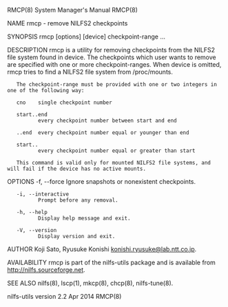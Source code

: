 RMCP(8)                                                       System Manager's Manual                                                      RMCP(8)

NAME
       rmcp - remove NILFS2 checkpoints

SYNOPSIS
       rmcp [options] [device] checkpoint-range ...

DESCRIPTION
       rmcp  is  a  utility  for removing checkpoints from the NILFS2 file system found in device.  The checkpoints which user wants to remove are
       specified with one or more checkpoint-ranges.  When device is omitted, rmcp tries to find a NILFS2 file system from /proc/mounts.

       The checkpoint-range must be provided with one or two integers in one of the following way:

       cno    single checkpoint number

       start..end
              every checkpoint number between start and end

       ..end  every checkpoint number equal or younger than end

       start..
              every checkpoint number equal or greater than start

       This command is valid only for mounted NILFS2 file systems, and will fail if the device has no active mounts.

OPTIONS
       -f, --force
              Ignore snapshots or nonexistent checkpoints.

       -i, --interactive
              Prompt before any removal.

       -h, --help
              Display help message and exit.

       -V, --version
              Display version and exit.

AUTHOR
       Koji Sato, Ryusuke Konishi <konishi.ryusuke@lab.ntt.co.jp>.

AVAILABILITY
       rmcp is part of the nilfs-utils package and is available from http://nilfs.sourceforge.net.

SEE ALSO
       nilfs(8), lscp(1), mkcp(8), chcp(8), nilfs-tune(8).

nilfs-utils version 2.2                                              Apr 2014                                                              RMCP(8)
